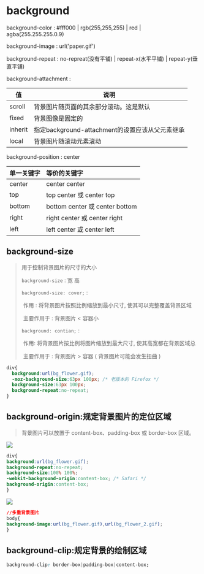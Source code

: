 # background

background-color : #fff000 | rgb(255,255,255) | red | agba(255.255.255.0.9)

background-image : url('paper.gif')

background-repeat : no-repreat(没有平铺) | repeat-x(水平平铺) | repeat-y(垂直平铺)

background-attachment :

| 值      | 说明                                            |
| ------- | ----------------------------------------------- |
| scroll  | 背景图片随页面的其余部分滚动。这是默认          |
| fixed   | 背景图像是固定的                                |
| inherit | 指定background-attachment的设置应该从父元素继承 |
| local   | 背景图片随滚动元素滚动                          |

background-position : center

| 单一关键字 | 等价的关键字                   |
| :--------- | :----------------------------- |
| center     | center center                  |
| top        | top center 或 center top       |
| bottom     | bottom center 或 center bottom |
| right      | right center 或 center right   |
| left       | left center 或 center left     |

## background-size

> 用于控制背景图片的尺寸的大小
>
> `background-size` :    宽   高
>
> `background-size: cover;` :
>
> ​  作用 :  将背景图片按照比例缩放到最小尺寸, 使其可以完整覆盖背景区域
>
> ​  主要作用于 : 背景图片 <  容器小
>
> `background: contian;` :
>
> ​  作用: 将背景图片按比例将图片缩放到最大尺寸, 使其高宽都在背景区域总
>
> ​  主要作用于 : 背景图片 > 容器 ( 背景图片可能会发生扭曲 )

```css
div{
  background:url(bg_flower.gif);
  -moz-background-size:63px 100px; /* 老版本的 Firefox */
  background-size:63px 100px;
  background-repeat:no-repeat;
}
```

## background-origin:规定背景图片的定位区域

> 背景图片可以放置于 content-box、padding-box 或 border-box 区域。

![](https://images.gitee.com/uploads/images/2020/0521/204114_f4fa818f_6545143.png)

```css
div{
background:url(bg_flower.gif);
background-repeat:no-repeat;
background-size:100% 100%;
-webkit-background-origin:content-box; /* Safari */
background-origin:content-box;
}
```

![](https://images.gitee.com/uploads/images/2020/0521/204314_74d8bc39_6545143.png)

```css
//多重背景图片
body{ 
background-image:url(bg_flower.gif),url(bg_flower_2.gif);
}
```

## background-clip:规定背景的绘制区域

```css
background-clip: border-box|padding-box|content-box;
```
